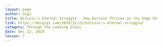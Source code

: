 ```yaml
---
layout: page
author: Gigi
title: Bitcoin's Eternal Struggle - How Bitcoin Thrives on the Edge between Order and Chaos
link: https://dergigi.com/2019/12/22/bitcoin-s-eternal-struggle/
category: Through the Looking Glass
date: Dec 22, 2019
lesson: 7
---
```

